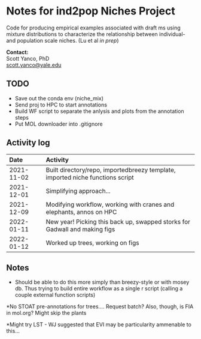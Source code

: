 # Notes for ind2pop Niches Project

Code for producing empirical examples associated with draft ms using mixture distributions to characterize the relationship between individual- and population scale niches. (Lu et al *in prep*)

**Contact:**  
  Scott Yanco, PhD  
  scott.yanco@yale.edu

## TODO
* Save out the conda env (niche_mix) 
* Send proj to HPC to start annotations
* Build WF script to separate the anlysis and plots from the annotation steps
* Put MOL downloader into .gitignore


## Activity log

|Date|Activity|
|:-|:------------|
|2021-11-02|Built directory/repo, importedbreezy template, imported niche functions script|
|2021-12-01|Simplifying approach...|
|2021-12-09|Modifying workflow, working with cranes and elephants, annos on HPC|
|2022-01-11|New year!  Picking this back up, swapped storks for Gadwall and making figs|
|2022-01-12|Worked up trees, working on figs|

## Notes
*  Should be able to do this more simply than breezy-style or with mosey db.  Thus trying to build entire workflow as a single r script (calling a couple external function scripts)

*No STOAT pre-annotations for trees....  Request batch?  Also, though, is FIA in mol.org? Might skip the plants

*Might try LST - WJ suggested that EVI may be particularity ammenable to this...